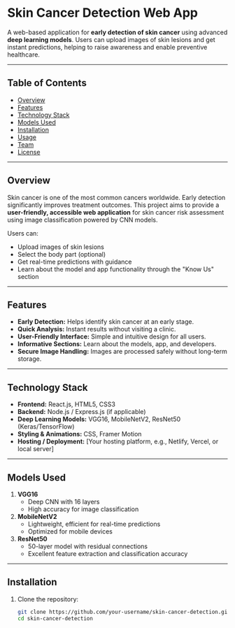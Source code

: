 # Skin Cancer Detection Web App

A web-based application for **early detection of skin cancer** using advanced **deep learning models**. Users can upload images of skin lesions and get instant predictions, helping to raise awareness and enable preventive healthcare.

---

## Table of Contents
- [Overview](#overview)
- [Features](#features)
- [Technology Stack](#technology-stack)
- [Models Used](#models-used)
- [Installation](#installation)
- [Usage](#usage)
- [Team](#team)
- [License](#license)

---

## Overview
Skin cancer is one of the most common cancers worldwide. Early detection significantly improves treatment outcomes. This project aims to provide a **user-friendly, accessible web application** for skin cancer risk assessment using image classification powered by CNN models.

Users can:
- Upload images of skin lesions
- Select the body part (optional)
- Get real-time predictions with guidance
- Learn about the model and app functionality through the "Know Us" section

---

## Features
- **Early Detection:** Helps identify skin cancer at an early stage.
- **Quick Analysis:** Instant results without visiting a clinic.
- **User-Friendly Interface:** Simple and intuitive design for all users.
- **Informative Sections:** Learn about the models, app, and developers.
- **Secure Image Handling:** Images are processed safely without long-term storage.

---

## Technology Stack
- **Frontend:** React.js, HTML5, CSS3
- **Backend:** Node.js / Express.js (if applicable)
- **Deep Learning Models:** VGG16, MobileNetV2, ResNet50 (Keras/TensorFlow)
- **Styling & Animations:** CSS, Framer Motion
- **Hosting / Deployment:** [Your hosting platform, e.g., Netlify, Vercel, or local server]

---

## Models Used
1. **VGG16**
   - Deep CNN with 16 layers
   - High accuracy for image classification
2. **MobileNetV2**
   - Lightweight, efficient for real-time predictions
   - Optimized for mobile devices
3. **ResNet50**
   - 50-layer model with residual connections
   - Excellent feature extraction and classification accuracy

---

## Installation
1. Clone the repository:
   ```bash
   git clone https://github.com/your-username/skin-cancer-detection.git
   cd skin-cancer-detection
